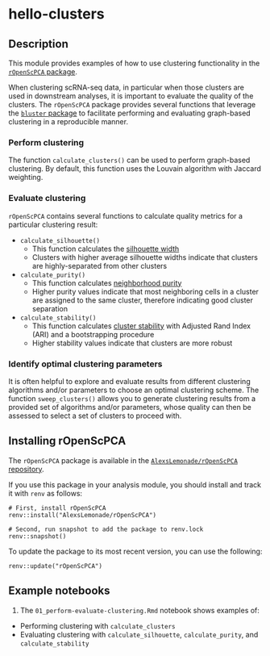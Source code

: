 # hello-clusters

## Description

This module provides examples of how to use clustering functionality in the [`rOpenScPCA` package](https://github.com/AlexsLemonade/rOpenScPCA/).

When clustering scRNA-seq data, in particular when those clusters are used in downstream analyses, it is important to evaluate the quality of the clusters.
The `rOpenScPCA` package provides several functions that leverage the [`bluster` package](https://bioconductor.org/packages/release/bioc/html/bluster.html) to facilitate performing and evaluating graph-based clustering in a reproducible manner.

### Perform clustering

The function `calculate_clusters()` can be used to perform graph-based clustering.
By default, this function uses the Louvain algorithm with Jaccard weighting.


### Evaluate clustering

`rOpenScPCA` contains several functions to calculate quality metrics for a particular clustering result:

- `calculate_silhouette()`
  - This function calculates the [silhouette width](https://bioconductor.org/books/3.19/OSCA.advanced/clustering-redux.html#silhouette-width)
  - Clusters with higher average silhouette widths indicate that clusters are highly-separated from other clusters
- `calculate_purity()`
  - This function calculates [neighborhood purity](https://bioconductor.org/books/3.19/OSCA.advanced/clustering-redux.html#cluster-purity)
  - Higher purity values indicate that most neighboring cells in a cluster are assigned to the same cluster, therefore indicating good cluster separation
- `calculate_stability()`
  - This function calculates [cluster stability](https://bioconductor.org/books/3.19/OSCA.advanced/clustering-redux.html#cluster-bootstrapping) with Adjusted Rand Index (ARI) and a bootstrapping procedure
  - Higher stability values indicate that clusters are more robust

### Identify optimal clustering parameters

It is often helpful to explore and evaluate results from different clustering algorithms and/or parameters to choose an optimal clustering scheme.
The function `sweep_clusters()` allows you to generate clustering results from a provided set of algorithms and/or parameters, whose quality can then be assessed to select a set of clusters to proceed with.



## Installing rOpenScPCA

The `rOpenScPCA` package is available in the [`AlexsLemonade/rOpenScPCA` repository](https://github.com/AlexsLemonade/rOpenScPCA/).

If you use this package in your analysis module, you should install and track it with `renv` as follows:

```
# First, install rOpenScPCA
renv::install("AlexsLemonade/rOpenScPCA")

# Second, run snapshot to add the package to renv.lock
renv::snapshot()
```

To update the package to its most recent version, you can use the following:

```
renv::update("rOpenScPCA")
```

## Example notebooks

1. The `01_perform-evaluate-clustering.Rmd` notebook shows examples of:
  - Performing clustering with `calculate_clusters`
  - Evaluating clustering with `calculate_silhouette`, `calculate_purity`, and `calculate_stability`
